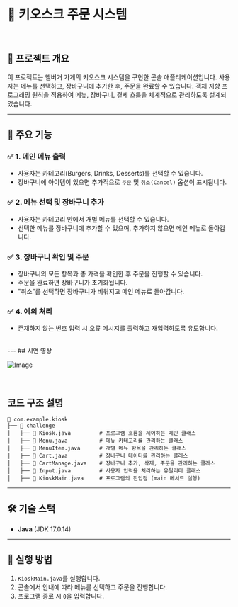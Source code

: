 # 🛒 키오스크 주문 시스템

<br>




## 📌 프로젝트 개요
이 프로젝트는 햄버거 가게의 키오스크 시스템을 구현한 콘솔 애플리케이션입니다. 사용자는 메뉴를 선택하고, 장바구니에 추가한 후, 주문을 완료할 수 있습니다. 객체 지향 프로그래밍 원칙을 적용하여 메뉴, 장바구니, 결제 흐름을 체계적으로 관리하도록 설계되었습니다.

---

## 🚀 주요 기능
### ✅ 1. 메인 메뉴 출력
- 사용자는 카테고리(Burgers, Drinks, Desserts)를 선택할 수 있습니다.
- 장바구니에 아이템이 있으면 추가적으로 `주문` 및 `취소(Cancel)` 옵션이 표시됩니다.

### ✅ 2. 메뉴 선택 및 장바구니 추가
- 사용자는 카테고리 안에서 개별 메뉴를 선택할 수 있습니다.
- 선택한 메뉴를 장바구니에 추가할 수 있으며, 추가하지 않으면 메인 메뉴로 돌아갑니다.

### ✅ 3. 장바구니 확인 및 주문
- 장바구니의 모든 항목과 총 가격을 확인한 후 주문을 진행할 수 있습니다.
- 주문을 완료하면 장바구니가 초기화됩니다.
- "취소"를 선택하면 장바구니가 비워지고 메인 메뉴로 돌아갑니다.

### ✅ 4. 예외 처리
- 존재하지 않는 번호 입력 시 오류 메시지를 출력하고 재입력하도록 유도합니다.


<br>
---
## 시연 영상

![Image](https://github.com/user-attachments/assets/9a5ce4e4-6636-486d-8c6a-517e35757bed)

<br>

##  코드 구조 설명
```plaintext
📂 com.example.kiosk
├── 📂 challenge
│   ├── 📄 Kiosk.java         # 프로그램 흐름을 제어하는 메인 클래스
│   ├── 📄 Menu.java          # 메뉴 카테고리를 관리하는 클래스
│   ├── 📄 MenuItem.java      # 개별 메뉴 항목을 관리하는 클래스
│   ├── 📄 Cart.java          # 장바구니 데이터를 관리하는 클래스
│   ├── 📄 CartManage.java    # 장바구니 추가, 삭제, 주문을 관리하는 클래스
│   ├── 📄 Input.java         # 사용자 입력을 처리하는 유틸리티 클래스
│   ├── 📄 KioskMain.java     # 프로그램의 진입점 (main 메서드 실행)
```

---


## 🛠️ 기술 스택
- **Java** (JDK 17.0.14)


---

## 📌 실행 방법
1. `KioskMain.java`를 실행합니다.
2. 콘솔에서 안내에 따라 메뉴를 선택하고 주문을 진행합니다.
3. 프로그램 종료 시 `0`을 입력합니다.



